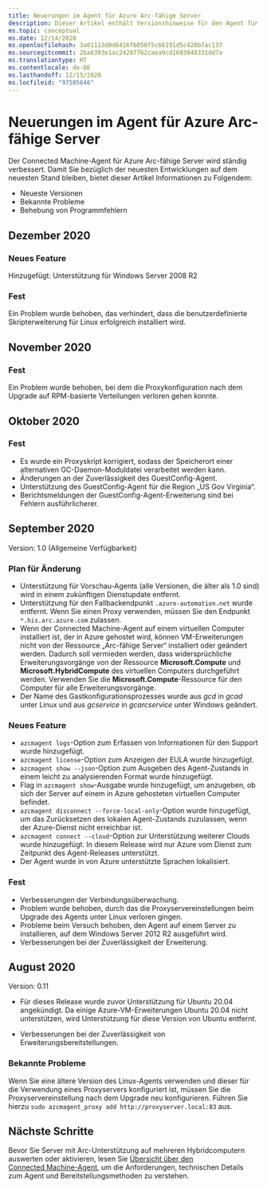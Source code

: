 ```yaml
---
title: Neuerungen im Agent für Azure Arc-fähige Server
description: Dieser Artikel enthält Versionshinweise für den Agent für Azure Arc-fähige Server. Für viele der zusammengefassten Issues werden Links zu weiteren Informationen bereitgestellt.
ms.topic: conceptual
ms.date: 12/14/2020
ms.openlocfilehash: 3a01113d0d6416fb050f5c66191d5c420b7ac137
ms.sourcegitcommit: 2ba6303e1ac24287762caea9cd1603848331dd7a
ms.translationtype: HT
ms.contentlocale: de-DE
ms.lasthandoff: 12/15/2020
ms.locfileid: "97505646"
---
```

# <a name="whats-new-with-azure-arc-enabled-servers-agent"></a>Neuerungen im Agent für Azure Arc-fähige Server

Der Connected Machine-Agent für Azure Arc-fähige Server wird ständig verbessert. Damit Sie bezüglich der neuesten Entwicklungen auf dem neuesten Stand bleiben, bietet dieser Artikel Informationen zu Folgendem:

- Neueste Versionen
- Bekannte Probleme
- Behebung von Programmfehlern

## <a name="december-2020"></a>Dezember 2020

### <a name="new-feature"></a>Neues Feature

Hinzugefügt: Unterstützung für Windows Server 2008 R2

### <a name="fixed"></a>Fest

Ein Problem wurde behoben, das verhindert, dass die benutzerdefinierte Skripterweiterung für Linux erfolgreich installiert wird.

## <a name="november-2020"></a>November 2020

### <a name="fixed"></a>Fest

Ein Problem wurde behoben, bei dem die Proxykonfiguration nach dem Upgrade auf RPM-basierte Verteilungen verloren gehen konnte.

## <a name="october-2020"></a>Oktober 2020

### <a name="fixed"></a>Fest

- Es wurde ein Proxyskript korrigiert, sodass der Speicherort einer alternativen GC-Daemon-Moduldatei verarbeitet werden kann.
- Änderungen an der Zuverlässigkeit des GuestConfig-Agent.
- Unterstützung des GuestConfig-Agent für die Region „US Gov Virginia“.
- Berichtsmeldungen der GuestConfig-Agent-Erweiterung sind bei Fehlern ausführlicherer.

## <a name="september-2020"></a>September 2020

Version: 1.0 (Allgemeine Verfügbarkeit)

### <a name="plan-for-change"></a>Plan für Änderung

- Unterstützung für Vorschau-Agents (alle Versionen, die älter als 1.0 sind) wird in einem zukünftigen Dienstupdate entfernt.
- Unterstützung für den Fallbackendpunkt `.azure-automation.net` wurde entfernt. Wenn Sie einen Proxy verwenden, müssen Sie den Endpunkt `*.his.arc.azure.com` zulassen.
- Wenn der Connected Machine-Agent auf einem virtuellen Computer installiert ist, der in Azure gehostet wird, können VM-Erweiterungen nicht von der Ressource „Arc-fähige Server“ installiert oder geändert werden. Dadurch soll vermieden werden, dass widersprüchliche Erweiterungsvorgänge von der Ressource **Microsoft.Compute** und **Microsoft.HybridCompute** des virtuellen Computers durchgeführt werden. Verwenden Sie die **Microsoft.Compute**-Ressource für den Computer für alle Erweiterungsvorgänge.
- Der Name des Gastkonfigurationsprozesses wurde aus *gcd* in *gcad* unter Linux und aus *gcservice* in *gcarcservice* unter Windows geändert.

### <a name="new-feature"></a>Neues Feature

- `azcmagent logs`-Option zum Erfassen von Informationen für den Support wurde hinzugefügt.
- `azcmagent license`-Option zum Anzeigen der EULA wurde hinzugefügt.
- `azcmagent show --json`-Option zum Ausgeben des Agent-Zustands in einem leicht zu analysierenden Format wurde hinzugefügt.
- Flag in `azcmagent show`-Ausgabe wurde hinzugefügt, um anzugeben, ob sich der Server auf einem in Azure gehosteten virtuellen Computer befindet.
- `azcmagent disconnect --force-local-only`-Option wurde hinzugefügt, um das Zurücksetzen des lokalen Agent-Zustands zuzulassen, wenn der Azure-Dienst nicht erreichbar ist.
- `azcmagent connect --cloud`-Option zur Unterstützung weiterer Clouds wurde hinzugefügt. In diesem Release wird nur Azure vom Dienst zum Zeitpunkt des Agent-Releases unterstützt.
- Der Agent wurde in von Azure unterstützte Sprachen lokalisiert.

### <a name="fixed"></a>Fest

- Verbesserungen der Verbindungsüberwachung.
- Problem wurde behoben, durch das die Proxyservereinstellungen beim Upgrade des Agents unter Linux verloren gingen.
- Probleme beim Versuch behoben, den Agent auf einem Server zu installieren, auf dem Windows Server 2012 R2 ausgeführt wird.
- Verbesserungen bei der Zuverlässigkeit der Erweiterung.

## <a name="august-2020"></a>August 2020

Version: 0.11

- Für dieses Release wurde zuvor Unterstützung für Ubuntu 20.04 angekündigt. Da einige Azure-VM-Erweiterungen Ubuntu 20.04 nicht unterstützen, wird Unterstützung für diese Version von Ubuntu entfernt.

- Verbesserungen bei der Zuverlässigkeit von Erweiterungsbereitstellungen.

### <a name="known-issues"></a>Bekannte Probleme

Wenn Sie eine ältere Version des Linux-Agents verwenden und dieser für die Verwendung eines Proxyservers konfiguriert ist, müssen Sie die Proxyservereinstellung nach dem Upgrade neu konfigurieren. Führen Sie hierzu `sudo azcmagent_proxy add http://proxyserver.local:83` aus.

## <a name="next-steps"></a>Nächste Schritte

Bevor Sie Server mit Arc-Unterstützung auf mehreren Hybridcomputern auswerten oder aktivieren, lesen Sie [Übersicht über den Connected Machine-Agent](agent-overview.md), um die Anforderungen, technischen Details zum Agent und Bereitstellungsmethoden zu verstehen.